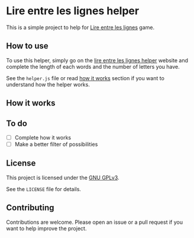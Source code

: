 # Lire entre les lignes helper

This is a simple project to help for [Lire entre les lignes](https://apps.apple.com/fr/app/lire-entre-les-lignes/id1252269368) game.

## How to use

To use this helper, simply go on the [lire entre les lignes helper](https://angel-karasu.codeberg.page/lire-entre-les-lignes-helper/) website and complete the length of each words and the number of letters you have.

See the `helper.js` file or read [how it works](#how-it-works) section if you want to understand how the helper works.

## How it works

## To do

- [ ] Complete how it works
- [ ] Make a better filter of possibilities
  
## License

This project is licensed under the [GNU GPLv3](https://choosealicense.com/licenses/gpl-3.0/).

See the `LICENSE` file for details.

## Contributing

Contributions are welcome. Please open an issue or a pull request if you want to help improve the project.
